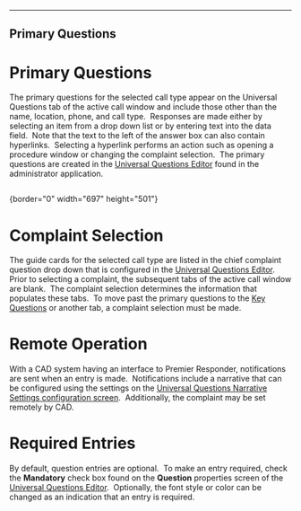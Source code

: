   -----------------------
  **Primary Questions**
  -----------------------

# Primary Questions

The primary questions for the selected call type appear on the Universal
Questions tab of the active call window and include those other than the
name, location, phone, and call type.  Responses are made either by
selecting an item from a drop down list or by entering text into the
data field.  Note that the text to the left of the answer box can also
contain hyperlinks.  Selecting a hyperlink performs an action such as
opening a procedure window or changing the complaint selection.  The
primary questions are created in the [Universal Questions
Editor](General%20Questions%20Editor.htm) found in the administrator
application.

<figure><img src=".gitbook/assets/General%20Questions_files/image001.png" alt=""><figcaption></figcaption></figure>{border="0" width="697"
height="501"}

# Complaint Selection

The guide cards for the selected call type are listed in the chief
complaint question drop down that is configured in the [Universal
Questions Editor](General%20Questions%20Editor.htm).  Prior to selecting
a complaint, the subsequent tabs of the active call window are blank. 
The complaint selection determines the information that populates these
tabs.  To move past the primary questions to the [Key
Questions](Vital%20Points.htm) or another tab, a complaint selection
must be made.

# Remote Operation

With a CAD system having an interface to Premier Responder,
notifications are sent when an entry is made.  Notifications include a
narrative that can be configured using the settings on the [Universal
Questions Narrative Settings configuration
screen](General%20Questions%20Narrative%20Settings.htm).  Additionally,
the complaint may be set remotely by CAD.

# Required Entries

By default, question entries are optional.  To make an entry required,
check the **Mandatory** check box found on the **Question** properties
screen of the [Universal Questions
Editor](General%20Questions%20Editor.htm).  Optionally, the font style
or color can be changed as an indication that an entry is required.
